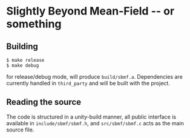 # Slightly Beyond Mean-Field -- or something

## Building
```
$ make release
$ make debug
```
for release/debug mode, will produce ```build/sbmf.a```. Dependencies are currently handled in ```third_party``` and will be built with the project.

## Reading the source

The code is structured in a unity-build manner, all public interface is available in ```include/sbmf/sbmf.h```, and ```src/sbmf/sbmf.c``` acts as the main source file.
